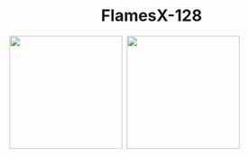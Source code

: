 <h1 align="center"> FlamesX-128 </h1

<img src="https://github-readme-stats.vercel.app/api?username=FlamesX-128&show_icons=true&theme=radical" widht="150" height="200">  ‍ ‍ <img src="https://github-readme-stats.vercel.app/api/top-langs/?username=FlamesX-128&theme=radical" widht="150" height="200">





<!--
**FlamesX-128/FlamesX-128** is a ✨ _special_ ✨ repository because its `README.md` (this file) appears on your GitHub profile.

Here are some ideas to get you started:

- 🔭 I’m currently working on ...
- 🌱 I’m currently learning ...
- 👯 I’m looking to collaborate on ...
- 🤔 I’m looking for help with ...
- 💬 Ask me about ...
- 📫 How to reach me: ...
- 😄 Pronouns: ...
- ⚡ Fun fact: ...
-->
